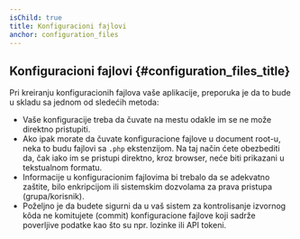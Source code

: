 ```yaml
---
isChild: true
title: Konfiguracioni fajlovi
anchor: configuration_files
---
```


## Konfiguracioni fajlovi {#configuration_files_title}

Pri kreiranju konfiguracionih fajlova vaše aplikacije, preporuka je da to bude u skladu sa jednom od sledećih metoda:

- Vaše konfiguracije treba da čuvate na mestu odakle im se ne može direktno pristupiti.
- Ako ipak morate da čuvate konfiguracione fajlove u document root-u, neka to budu fajlovi sa `.php` ekstenzijom.
Na taj način ćete obezbediti da, čak iako im se pristupi direktno, kroz browser, neće biti prikazani u tekstualnom formatu.
- Informacije u konfiguracionim fajlovima bi trebalo da se adekvatno zaštite, bilo enkripcijom ili sistemskim
dozvolama za prava pristupa (grupa/korisnik).
- Poželjno je da budete sigurni da u vaš sistem za kontrolisanje izvornog kôda ne komitujete (commit) konfiguracione fajlove
koji sadrže poverljive podatke kao što su npr. lozinke ili API tokeni.
